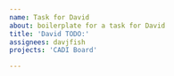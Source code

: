 ```yaml
---
name: Task for David
about: boilerplate for a task for David
title: 'David TODO:'
assignees: davjfish
projects: 'CADI Board'

---
```

